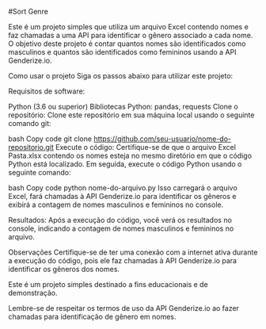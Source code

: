#Sort Genre

Este é um projeto simples que utiliza um arquivo Excel contendo nomes e faz chamadas a uma API para identificar o gênero associado a cada nome. O objetivo deste projeto é contar quantos nomes são identificados como masculinos e quantos são identificados como femininos usando a API Genderize.io.

Como usar o projeto
Siga os passos abaixo para utilizar este projeto:

Requisitos de software:

Python (3.6 ou superior)
Bibliotecas Python: pandas, requests
Clone o repositório:
Clone este repositório em sua máquina local usando o seguinte comando git:

bash
Copy code
git clone https://github.com/seu-usuario/nome-do-repositorio.git
Execute o código:
Certifique-se de que o arquivo Excel Pasta.xlsx contendo os nomes esteja no mesmo diretório em que o código Python está localizado. Em seguida, execute o código Python usando o seguinte comando:

bash
Copy code
python nome-do-arquivo.py
Isso carregará o arquivo Excel, fará chamadas à API Genderize.io para identificar os gêneros e exibirá a contagem de nomes masculinos e femininos no console.

Resultados:
Após a execução do código, você verá os resultados no console, indicando a contagem de nomes masculinos e femininos no arquivo.

Observações
Certifique-se de ter uma conexão com a internet ativa durante a execução do código, pois ele faz chamadas à API Genderize.io para identificar os gêneros dos nomes.

Este é um projeto simples destinado a fins educacionais e de demonstração.

Lembre-se de respeitar os termos de uso da API Genderize.io ao fazer chamadas para identificação de gênero em nomes.
